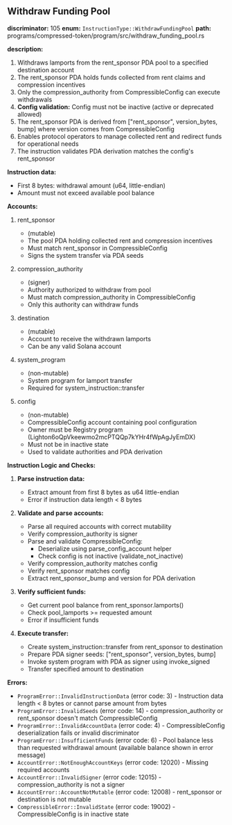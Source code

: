 ## Withdraw Funding Pool

**discriminator:** 105
**enum:** `InstructionType::WithdrawFundingPool`
**path:** programs/compressed-token/program/src/withdraw_funding_pool.rs

**description:**
1. Withdraws lamports from the rent_sponsor PDA pool to a specified destination account
2. The rent_sponsor PDA holds funds collected from rent claims and compression incentives
3. Only the compression_authority from CompressibleConfig can execute withdrawals
4. **Config validation:** Config must not be inactive (active or deprecated allowed)
5. The rent_sponsor PDA is derived from ["rent_sponsor", version_bytes, bump] where version comes from CompressibleConfig
6. Enables protocol operators to manage collected rent and redirect funds for operational needs
7. The instruction validates PDA derivation matches the config's rent_sponsor

**Instruction data:**
- First 8 bytes: withdrawal amount (u64, little-endian)
- Amount must not exceed available pool balance

**Accounts:**
1. rent_sponsor
   - (mutable)
   - The pool PDA holding collected rent and compression incentives
   - Must match rent_sponsor in CompressibleConfig
   - Signs the system transfer via PDA seeds

2. compression_authority
   - (signer)
   - Authority authorized to withdraw from pool
   - Must match compression_authority in CompressibleConfig
   - Only this authority can withdraw funds

3. destination
   - (mutable)
   - Account to receive the withdrawn lamports
   - Can be any valid Solana account

4. system_program
   - (non-mutable)
   - System program for lamport transfer
   - Required for system_instruction::transfer

5. config
   - (non-mutable)
   - CompressibleConfig account containing pool configuration
   - Owner must be Registry program (Lighton6oQpVkeewmo2mcPTQQp7kYHr4fWpAgJyEmDX)
   - Must not be in inactive state
   - Used to validate authorities and PDA derivation

**Instruction Logic and Checks:**

1. **Parse instruction data:**
   - Extract amount from first 8 bytes as u64 little-endian
   - Error if instruction data length < 8 bytes

2. **Validate and parse accounts:**
   - Parse all required accounts with correct mutability
   - Verify compression_authority is signer
   - Parse and validate CompressibleConfig:
     - Deserialize using parse_config_account helper
     - Check config is not inactive (validate_not_inactive)
   - Verify compression_authority matches config
   - Verify rent_sponsor matches config
   - Extract rent_sponsor_bump and version for PDA derivation

3. **Verify sufficient funds:**
   - Get current pool balance from rent_sponsor.lamports()
   - Check pool_lamports >= requested amount
   - Error if insufficient funds

4. **Execute transfer:**
   - Create system_instruction::transfer from rent_sponsor to destination
   - Prepare PDA signer seeds: ["rent_sponsor", version_bytes, bump]
   - Invoke system program with PDA as signer using invoke_signed
   - Transfer specified amount to destination

**Errors:**

- `ProgramError::InvalidInstructionData` (error code: 3) - Instruction data length < 8 bytes or cannot parse amount from bytes
- `ProgramError::InvalidSeeds` (error code: 14) - compression_authority or rent_sponsor doesn't match CompressibleConfig
- `ProgramError::InvalidAccountData` (error code: 4) - CompressibleConfig deserialization fails or invalid discriminator
- `ProgramError::InsufficientFunds` (error code: 6) - Pool balance less than requested withdrawal amount (available balance shown in error message)
- `AccountError::NotEnoughAccountKeys` (error code: 12020) - Missing required accounts
- `AccountError::InvalidSigner` (error code: 12015) - compression_authority is not a signer
- `AccountError::AccountNotMutable` (error code: 12008) - rent_sponsor or destination is not mutable
- `CompressibleError::InvalidState` (error code: 19002) - CompressibleConfig is in inactive state